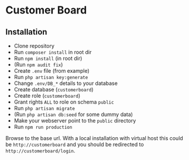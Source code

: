# Customer Board

## Installation

- Clone repository
- Run `composer install` in root dir
- Run `npm install` (in root dir)
- (Run `npm audit fix`)
- Create `.env` file (from example)
- Run `php artisan key:generate`
- Change `.env/DB_*` details to your database
- Create database (`customerboard`)
- Create role (`customerboard`)
- Grant rights `ALL` to role on schema `public`
- Run `php artisan migrate`
- (Run `php artisan db:seed` for some dummy data)
- Make your webserver point to the `public` directory
- Run `npm run production`

Browse to the base url. 
With a local installation with virtual host this could be 
`http://customerboard` and you should be redirected to `http://customerboard/login`.
